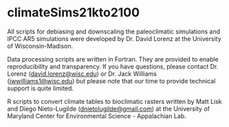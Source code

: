 climateSims21kto2100
=========

All scripts for debiasing and downscaling the paleoclimatic simulations and IPCC AR5 simulations were developed by Dr. David Lorenz at the University of Wisconsin-Madison.

Data processing scripts are written in Fortran.  They are provided to enable reproducibility and transparency.  If you have questions, please contact Dr. Lorenz (david.lorenz@wisc.edu) or Dr. Jack Williams (jwwilliams1@wisc.edu) but please note that our time to provide technical support is quite limited.

R scripts to convert climate tables to bioclimatic rasters written by Matt Lisk and Diego Nieto-Lugilde (dnietolugilde@gmail.com) at the University of Maryland Center for Environmental Science - Appalachian Lab. 
